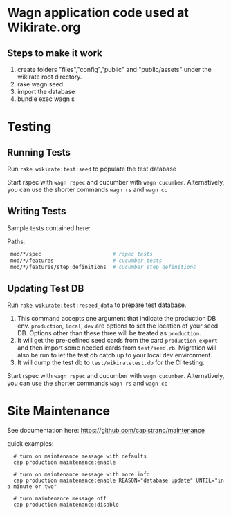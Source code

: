 Wagn application code used at Wikirate.org
=========

Steps to make it work
----

1. create folders "files","config","public" and "public/assets" under the wikirate root directory.
2. rake wagn:seed
3. import the database
4. bundle exec wagn s


Testing
=========

Running Tests
----
Run `rake wikirate:test:seed` to populate the test database

Start rspec with `wagn rspec` and cucumber with `wagn cucumber`.
Alternatively, you can use the shorter commands `wagn rs` and `wagn cc`


Writing Tests
----
Sample tests contained here:

Paths:
```sh
 mod/*/spec                       # rspec tests
 mod/*/features                   # cucumber tests
 mod/*/features/step_definitions  # cucumber step definitions
```

Updating Test DB
----
Run `rake wikirate:test:reseed_data` to prepare test database.
1. This command accepts one argument that indicate the production DB env. `production`, `local`, `dev` are options to set the location of your seed DB. Options other than these three will be treated as `production`.
2. It will get the pre-defined seed cards from the card `production_export` and then import some needed cards from `test/seed.rb`. Migration will also be run to let the test db catch up to your local dev environment.
3. It will dump the test db to `test/wikiratetest.db` for the CI testing.


Start rspec with `wagn rspec` and cucumber with `wagn cucumber`.
Alternatively, you can use the shorter commands `wagn rs` and `wagn cc`

Site Maintenance
================

See documentation here: https://github.com/capistrano/maintenance

quick examples:
```
  # turn on maintenance message with defaults
  cap production maintenance:enable

  # turn on maintenance message with more info
  cap production maintenance:enable REASON="database update" UNTIL="in a minute or two"

  # turn maintenance message off
  cap production maintenance:disable

```